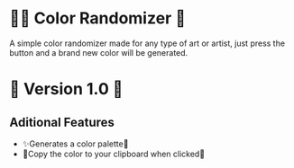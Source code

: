 # 🏳‍🌈 Color Randomizer 💜
A simple color randomizer made for any type of art or artist, just press the button and a brand new color will be generated.
# 💚 Version 1.0 💚
## Aditional Features
- ✨Generates a color palette💖
- 🤖Copy the color to your clipboard when clicked🌟